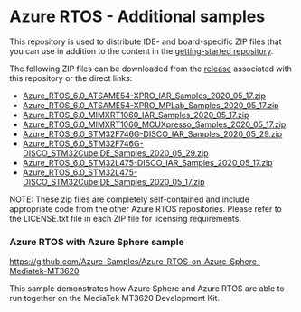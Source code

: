 # Azure RTOS - Additional samples

This repository is used to distribute IDE- and board-specific ZIP files
that you can use in addition to the content in the [getting-started
repository](https://github.com/azure-rtos/getting-started).

The following ZIP files can be downloaded from the [release](https://github.com/azure-rtos/samples/releases) associated with this repository or the direct links:

* [Azure_RTOS_6.0_ATSAME54-XPRO_IAR_Samples_2020_05_17.zip](https://github.com/azure-rtos/samples/releases/download/v6.0_rel/Azure_RTOS_6.0_ATSAME54-XPRO_IAR_Samples_2020_05_17.zip)
* [Azure_RTOS_6.0_ATSAME54-XPRO_MPLab_Samples_2020_05_17.zip](https://github.com/azure-rtos/samples/releases/download/v6.0_rel/Azure_RTOS_6.0_ATSAME54-XPRO_MPLab_Samples_2020_05_17.zip)
* [Azure_RTOS_6.0_MIMXRT1060_IAR_Samples_2020_05_17.zip](https://github.com/azure-rtos/samples/releases/download/v6.0_rel/Azure_RTOS_6.0_MIMXRT1060_IAR_Samples_2020_05_17.zip)
* [Azure_RTOS_6.0_MIMXRT1060_MCUXpresso_Samples_2020_05_17.zip](https://github.com/azure-rtos/samples/releases/download/v6.0_rel/Azure_RTOS_6.0_MIMXRT1060_MCUXpresso_Samples_2020_05_17.zip)
* [Azure_RTOS_6.0_STM32F746G-DISCO_IAR_Samples_2020_05_29.zip](https://github.com/azure-rtos/samples/releases/download/v6.0_rel/Azure_RTOS_6.0_STM32F746G-DISCO_IAR_Samples_2020_05_29.zip)
* [Azure_RTOS_6.0_STM32F746G-DISCO_STM32CubeIDE_Samples_2020_05_29.zip](https://github.com/azure-rtos/samples/releases/download/v6.0_rel/Azure_RTOS_6.0_STM32F746G-DISCO_STM32CubeIDE_Samples_2020_05_29.zip)
* [Azure_RTOS_6.0_STM32L475-DISCO_IAR_Samples_2020_05_17.zip](https://github.com/azure-rtos/samples/releases/download/v6.0_rel/Azure_RTOS_6.0_STM32L475-DISCO_IAR_Samples_2020_05_17.zip)
* [Azure_RTOS_6.0_STM32L475-DISCO_STM32CubeIDE_Samples_2020_05_17.zip](https://github.com/azure-rtos/samples/releases/download/v6.0_rel/Azure_RTOS_6.0_STM32L475-DISCO_STM32CubeIDE_Samples_2020_05_17.zip)

NOTE: These zip files are completely self-contained and include appropriate
code from the other Azure RTOS repositories. Please refer to the LICENSE.txt file
in each ZIP file for licensing requirements.

### Azure RTOS with Azure Sphere sample

https://github.com/Azure-Samples/Azure-RTOS-on-Azure-Sphere-Mediatek-MT3620

This sample demonstrates how Azure Sphere and Azure RTOS are able to run together on the MediaTek MT3620 Development Kit.